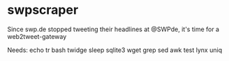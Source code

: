 # swpscraper
Since swp.de stopped tweeting their headlines at @SWPde, it's time for a web2tweet-gateway

Needs: echo tr bash twidge sleep sqlite3 wget grep sed awk test lynx uniq
